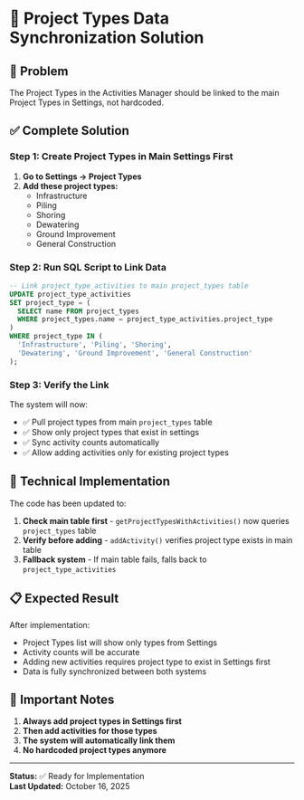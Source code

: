 # 🔗 Project Types Data Synchronization Solution

## 🎯 Problem
The Project Types in the Activities Manager should be linked to the main Project Types in Settings, not hardcoded.

## ✅ Complete Solution

### Step 1: Create Project Types in Main Settings First

1. **Go to Settings → Project Types**
2. **Add these project types:**
   - Infrastructure
   - Piling  
   - Shoring
   - Dewatering
   - Ground Improvement
   - General Construction

### Step 2: Run SQL Script to Link Data

```sql
-- Link project_type_activities to main project_types table
UPDATE project_type_activities 
SET project_type = (
  SELECT name FROM project_types 
  WHERE project_types.name = project_type_activities.project_type
)
WHERE project_type IN (
  'Infrastructure', 'Piling', 'Shoring', 
  'Dewatering', 'Ground Improvement', 'General Construction'
);
```

### Step 3: Verify the Link

The system will now:
- ✅ Pull project types from main `project_types` table
- ✅ Show only project types that exist in settings
- ✅ Sync activity counts automatically
- ✅ Allow adding activities only for existing project types

## 🔧 Technical Implementation

The code has been updated to:
1. **Check main table first** - `getProjectTypesWithActivities()` now queries `project_types` table
2. **Verify before adding** - `addActivity()` verifies project type exists in main table
3. **Fallback system** - If main table fails, falls back to `project_type_activities`

## 📋 Expected Result

After implementation:
- Project Types list will show only types from Settings
- Activity counts will be accurate
- Adding new activities requires project type to exist in Settings first
- Data is fully synchronized between both systems

## 🚨 Important Notes

1. **Always add project types in Settings first**
2. **Then add activities for those types**
3. **The system will automatically link them**
4. **No hardcoded project types anymore**

---

**Status:** ✅ Ready for Implementation  
**Last Updated:** October 16, 2025
